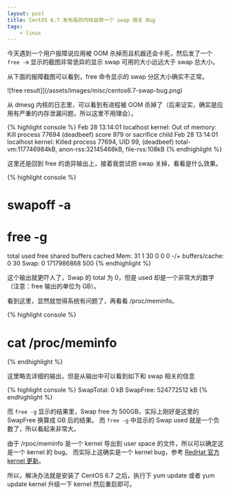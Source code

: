 ```yaml
---
layout: post
title: CentOS 6.7 发布版的内核自带一个 swap 相关 Bug
tags:
    - linux
---
```


今天遇到一个用户报障说应用被 OOM 杀掉而且机器还会卡死，然后发了一个 `free -m`
显示的截图非常诡异的显示 swap 可用的大小远远大于 swap 总大小。

从下面的报障截图可以看到，free 命令显示的 swap 分区大小确实不正常。

![free result]](/assets/images/misc/centos6.7-swap-bug.png)

从 dmesg 内核的日志里，可以看到有进程被 OOM 杀掉了（后来证实，确实是应用有严重的内存泄漏问题，所以这里不用理会）。

{% highlight console %}
Feb 28 13:14:01 localhost kernel: Out of memory: Kill process 77694 (deadbeef) score 979 or sacrifice child
Feb 28 13:14:01 localhost kernel: Killed process 77694, UID 99, (deadbeef) total-vm:117746984kB, anon-rss:32145468kB, file-rss:108kB
{% endhighlight %}

这里还是回到 free 的诡异输出上，接着我尝试把 swap 关掉，看看是什么效果。

{% highlight console %}
# swapoff -a
# free -g
total       used       free     shared    buffers     cached
Mem:            31          1         30          0          0          0
-/+ buffers/cache:          0         30
Swap:            0 1717986868        500
{% endhighlight %}

这个输出就更吓人了，Swap 的 total 为 0，但是 used 却是一个非常大的数字（注意：free 输出的单位为 GB）。

看到这里，显然就觉得系统有问题了，再看看 /proc/meminfo。

{% highlight console %}
# cat /proc/meminfo
{% endhighlight %}

这里略去详细的输出，但是从输出中可以看到如下和 swap 相关的信息

{% highlight console %}
SwapTotal:             0 kB
SwapFree:       524772512 kB
{% endhighlight %}

而 `free -g` 显示的结果里，Swap free 为 500GB，实际上刚好是这里的 SwapFree 换算成 GB 后的结果。
而 `free -g` 中显示的 Swap used 就是一个负数了，所以看起来非常大。

由于 /rpoc/meminfo 是一个 kernel 导出到 user space 的文件，所以可以确定这是一个 kernel 的 bug。
而实际上这确实是一个 kernel bug，参考 [RedHat 官方 kernel 更新](https://rhn.redhat.com/errata/RHBA-2015-1827.html)。

所以，解决办法就是安装了 CentOS 6.7 之后，执行下 yum update 或者 yum update kernel 升级一下 kernel 然后重启即可。
